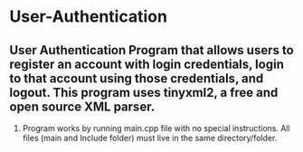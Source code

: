 # User-Authentication
## User Authentication Program that allows users to register an account with login credentials, login to that account using those credentials, and logout. This program uses tinyxml2, a free and open source XML parser.
1. Program works by running main.cpp file with no special instructions. All files (main and Include folder) must live in the same directory/folder. 
